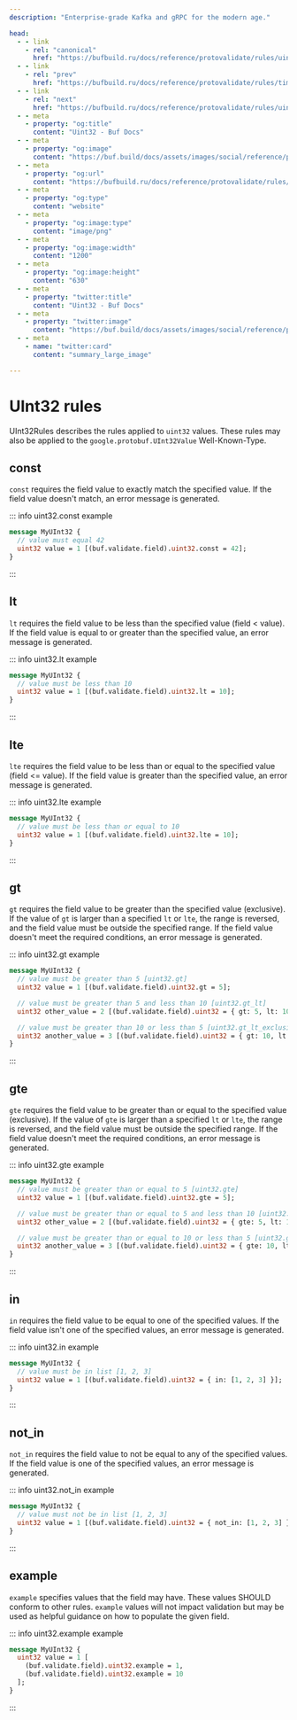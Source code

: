 ```yaml
---
description: "Enterprise-grade Kafka and gRPC for the modern age."

head:
  - - link
    - rel: "canonical"
      href: "https://bufbuild.ru/docs/reference/protovalidate/rules/uint32_rules/"
  - - link
    - rel: "prev"
      href: "https://bufbuild.ru/docs/reference/protovalidate/rules/timestamp_rules/"
  - - link
    - rel: "next"
      href: "https://bufbuild.ru/docs/reference/protovalidate/rules/uint64_rules/"
  - - meta
    - property: "og:title"
      content: "Uint32 - Buf Docs"
  - - meta
    - property: "og:image"
      content: "https://buf.build/docs/assets/images/social/reference/protovalidate/rules/uint32_rules.png"
  - - meta
    - property: "og:url"
      content: "https://bufbuild.ru/docs/reference/protovalidate/rules/uint32_rules/"
  - - meta
    - property: "og:type"
      content: "website"
  - - meta
    - property: "og:image:type"
      content: "image/png"
  - - meta
    - property: "og:image:width"
      content: "1200"
  - - meta
    - property: "og:image:height"
      content: "630"
  - - meta
    - property: "twitter:title"
      content: "Uint32 - Buf Docs"
  - - meta
    - property: "twitter:image"
      content: "https://buf.build/docs/assets/images/social/reference/protovalidate/rules/uint32_rules.png"
  - - meta
    - name: "twitter:card"
      content: "summary_large_image"

---
```


# UInt32 rules

UInt32Rules describes the rules applied to `uint32` values. These rules may also be applied to the `google.protobuf.UInt32Value` Well-Known-Type.

## const

`const` requires the field value to exactly match the specified value. If the field value doesn't match, an error message is generated.

::: info uint32.const example

```proto
message MyUInt32 {
  // value must equal 42
  uint32 value = 1 [(buf.validate.field).uint32.const = 42];
}
```

:::

## lt

`lt` requires the field value to be less than the specified value (field < value). If the field value is equal to or greater than the specified value, an error message is generated.

::: info uint32.lt example

```proto
message MyUInt32 {
  // value must be less than 10
  uint32 value = 1 [(buf.validate.field).uint32.lt = 10];
}
```

:::

## lte

`lte` requires the field value to be less than or equal to the specified value (field <= value). If the field value is greater than the specified value, an error message is generated.

::: info uint32.lte example

```proto
message MyUInt32 {
  // value must be less than or equal to 10
  uint32 value = 1 [(buf.validate.field).uint32.lte = 10];
}
```

:::

## gt

`gt` requires the field value to be greater than the specified value (exclusive). If the value of `gt` is larger than a specified `lt` or `lte`, the range is reversed, and the field value must be outside the specified range. If the field value doesn't meet the required conditions, an error message is generated.

::: info uint32.gt example

```proto
message MyUInt32 {
  // value must be greater than 5 [uint32.gt]
  uint32 value = 1 [(buf.validate.field).uint32.gt = 5];

  // value must be greater than 5 and less than 10 [uint32.gt_lt]
  uint32 other_value = 2 [(buf.validate.field).uint32 = { gt: 5, lt: 10 }];

  // value must be greater than 10 or less than 5 [uint32.gt_lt_exclusive]
  uint32 another_value = 3 [(buf.validate.field).uint32 = { gt: 10, lt: 5 }];
}
```

:::

## gte

`gte` requires the field value to be greater than or equal to the specified value (exclusive). If the value of `gte` is larger than a specified `lt` or `lte`, the range is reversed, and the field value must be outside the specified range. If the field value doesn't meet the required conditions, an error message is generated.

::: info uint32.gte example

```proto
message MyUInt32 {
  // value must be greater than or equal to 5 [uint32.gte]
  uint32 value = 1 [(buf.validate.field).uint32.gte = 5];

  // value must be greater than or equal to 5 and less than 10 [uint32.gte_lt]
  uint32 other_value = 2 [(buf.validate.field).uint32 = { gte: 5, lt: 10 }];

  // value must be greater than or equal to 10 or less than 5 [uint32.gte_lt_exclusive]
  uint32 another_value = 3 [(buf.validate.field).uint32 = { gte: 10, lt: 5 }];
}
```

:::

## in

`in` requires the field value to be equal to one of the specified values. If the field value isn't one of the specified values, an error message is generated.

::: info uint32.in example

```proto
message MyUInt32 {
  // value must be in list [1, 2, 3]
  uint32 value = 1 [(buf.validate.field).uint32 = { in: [1, 2, 3] }];
}
```

:::

## not_in

`not_in` requires the field value to not be equal to any of the specified values. If the field value is one of the specified values, an error message is generated.

::: info uint32.not_in example

```proto
message MyUInt32 {
  // value must not be in list [1, 2, 3]
  uint32 value = 1 [(buf.validate.field).uint32 = { not_in: [1, 2, 3] }];
}
```

:::

## example

`example` specifies values that the field may have. These values SHOULD conform to other rules. `example` values will not impact validation but may be used as helpful guidance on how to populate the given field.

::: info uint32.example example

```proto
message MyUInt32 {
  uint32 value = 1 [
    (buf.validate.field).uint32.example = 1,
    (buf.validate.field).uint32.example = 10
  ];
}
```

:::
